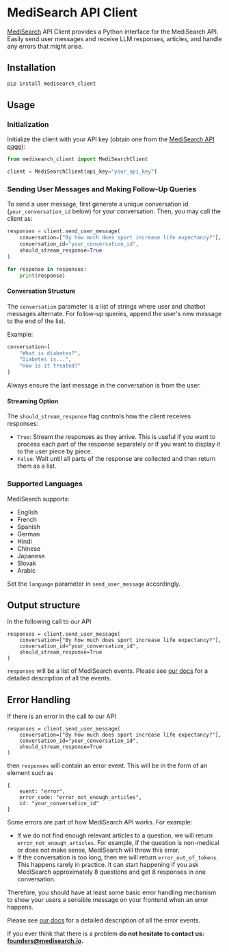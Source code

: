 # MediSearch API Client

[MediSearch](https://medisearch.io/) API Client provides a Python interface for the MediSearch API. Easily send user messages and receive LLM responses, articles, and handle any errors that might arise.

## Installation

```bash
pip install medisearch_client
```

## Usage

### Initialization

Initialize the client with your API key (obtain one from the [MediSearch API page](https://medisearch.io/developers)):

```python
from medisearch_client import MediSearchClient

client = MediSearchClient(api_key="your_api_key")
```

### Sending User Messages and Making Follow-Up Queries

To send a user message, first generate a unique conversation id (`your_conversation_id` below) for your conversation. Then, you may call the client as:

```python
responses = client.send_user_message(
    conversation=["By how much does sport increase life expectancy?"],
    conversation_id="your_conversation_id",
    should_stream_response=True
)

for response in responses:
    print(response)
```

#### Conversation Structure

The `conversation` parameter is a list of strings where user and chatbot messages alternate. For follow-up queries, append the user's new message to the end of the list.

Example:

```python
conversation=[
    "What is diabetes?",
    "Diabetes is...",
    "How is it treated?"
]
```

Always ensure the last message in the conversation is from the user.

#### Streaming Option

The `should_stream_response` flag controls how the client receives responses:

- `True`: Stream the responses as they arrive. This is useful if you want to process each part of the response separately or if you want to display it to the user piece by piece.
- `False`: Wait until all parts of the response are collected and then return them as a list.

### Supported Languages

MediSearch supports:

- English
- French
- Spanish
- German
- Hindi
- Chinese
- Japanese
- Slovak
- Arabic

Set the `language` parameter in `send_user_message` accordingly.

## Output structure

In the following call to our API

```
responses = client.send_user_message(
    conversation=["By how much does sport increase life expectancy?"],
    conversation_id="your_conversation_id",
    should_stream_response=True
)
```

`responses` will be a list of MediSearch events. Please see [our docs](https://medisearch.io/developers) for a detailed description of all the events.

## Error Handling

If there is an error in the call to our API

```
responses = client.send_user_message(
    conversation=["By how much does sport increase life expectancy?"],
    conversation_id="your_conversation_id",
    should_stream_response=True
)
```

then `responses` will contain an error event. This will be in the form of an element such as

```
{
	event: "error",
	error_code: "error_not_enough_articles",
	id: "your_conversation_id"
}
```

Some errors are part of how MediSearch API works. For example:

- If we do not find enough relevant articles to a question, we will return `error_not_enough_articles`. For example, if the question is non-medical or does not make sense, MediSearch will throw this error.
- If the conversation is too long, then we will return `error_out_of_tokens`. This happens rarely in practice. It can start happening if you ask MediSearch approximately 8 questions and get 8 responses in one conversation.

Therefore, you should have at least some basic error handling mechanism to show your users a sensible message on your frontend when an error happens.

Please see [our docs](https://medisearch.io/developers) for a detailed description of all the error events.

If you ever think that there is a problem **do not hesitate to contact us: founders@medisearch.io.**
